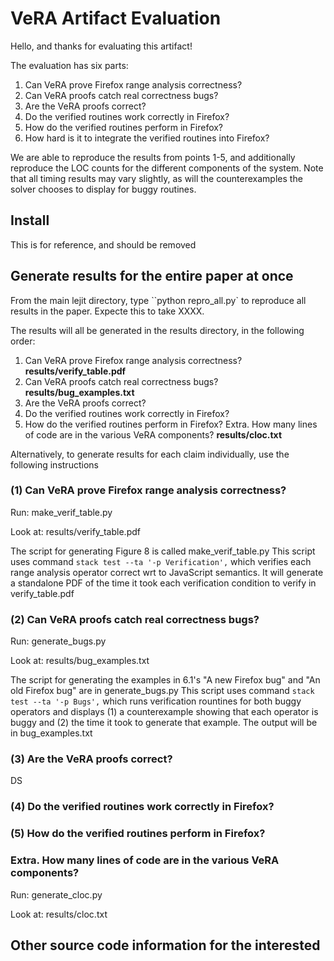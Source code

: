 # VeRA Artifact Evaluation

Hello, and thanks for evaluating this artifact!

The evaluation has six parts:

1. Can VeRA prove Firefox range analysis correctness?
2. Can VeRA proofs catch real correctness bugs?
3. Are the VeRA proofs correct?
4. Do the verified routines work correctly in Firefox?
5. How do the verified routines perform in Firefox?
6. How hard is it to integrate the verified routines into Firefox?

We are able to reproduce the results from points 1-5, and additionally
reproduce the LOC counts for the different components of the system.  Note
that all timing results may vary slightly, as will the counterexamples
the solver chooses to display for buggy routines.

## Install
This is for reference, and should be removed 


## Generate results for the entire paper at once

From the main lejit directory, type ``python repro_all.py` to reproduce all
results in the paper. Expecte this to take XXXX.

The results will all be generated in the results directory, in the following order:
1. Can VeRA prove Firefox range analysis correctness? **results/verify_table.pdf**
2. Can VeRA proofs catch real correctness bugs? **results/bug_examples.txt**
3. Are the VeRA proofs correct?
4. Do the verified routines work correctly in Firefox?
5. How do the verified routines perform in Firefox?
Extra. How many lines of code are in the various VeRA components? **results/cloc.txt**


Alternatively, to generate results for each claim individually, use the
following instructions

### (1) Can VeRA prove Firefox range analysis correctness?

Run: make_verif_table.py

Look at: results/verify_table.pdf

The script for generating Figure 8 is called make_verif_table.py This
script uses command `stack test --ta '-p Verification',` which verifies
each range analysis operator correct wrt to JavaScript semantics. It
will generate a standalone PDF of the time it took each verification
condition to verify in verify_table.pdf

### (2) Can VeRA proofs catch real correctness bugs?

Run: generate_bugs.py

Look at: results/bug_examples.txt

The script for generating the examples in 6.1's "A new Firefox bug" and
"An old Firefox bug" are in generate_bugs.py This script uses command
`stack test --ta '-p Bugs',` which runs verification rountines for both
buggy operators and displays (1) a counterexample showing that each
operator is buggy and (2) the time it took to generate that example. The
output will be in bug_examples.txt

### (3) Are the VeRA proofs correct?

DS

### (4) Do the verified routines work correctly in Firefox?

### (5) How do the verified routines perform in Firefox?

### Extra. How many lines of code are in the various VeRA components?

Run: generate_cloc.py

Look at: results/cloc.txt

## Other source code information for the interested 